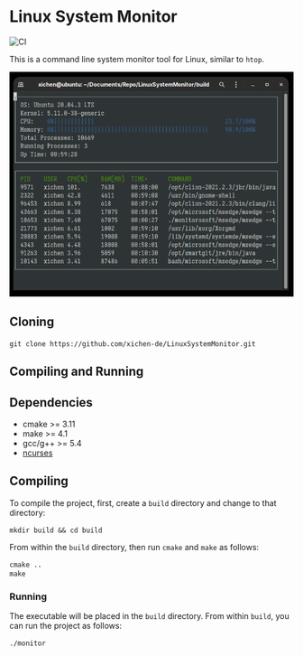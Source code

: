 # Linux System Monitor

![CI](https://github.com/xichen-de/LinuxSystemMonitor/actions/workflows/docker.yml/badge.svg)

This is a command line system monitor tool for Linux, similar to `htop`.

![image-20211106182734273](README.assets/example.png)

## Cloning

```
git clone https://github.com/xichen-de/LinuxSystemMonitor.git
```

## Compiling and Running	

## Dependencies

* cmake >= 3.11
* make >= 4.1
* gcc/g++ >= 5.4
* [ncurses](https://www.gnu.org/software/ncurses/) 

## Compiling

To compile the project, first, create a `build` directory and change to that directory:

```
mkdir build && cd build
```

From within the `build` directory, then run `cmake` and `make` as follows:

```
cmake ..
make
```

### Running

The executable will be placed in the `build` directory. From within `build`, you can run the project as follows:

```
./monitor
```

